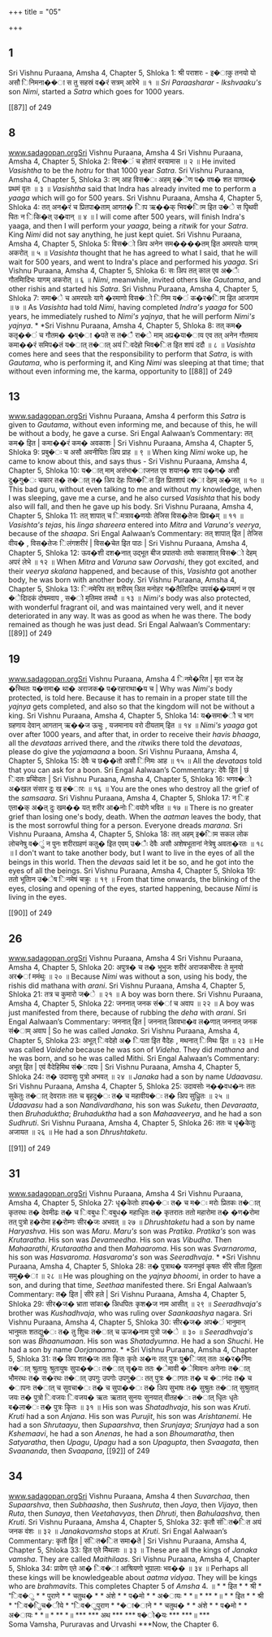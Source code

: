 +++
title = "05"

+++


## 1
Sri Vishnu Puraana, Amsha 4, Chapter 5, Shloka 1:  श्री पराशरः - इ�ाकु तनयो यो असौ िनिमना��ा स तु सहस्रं व�रं सत्रम् आरेभे ॥ १ ॥ *Sri* *Paraasharar* - *Ikshvaaku's* son *Nimi*, started a *Satra* which goes for 1000 years. 



 [[87]] of 249 





## 8
www.sadagopan.orgSri Vishnu Puraana, Amsha 4 Sri Vishnu Puraana, Amsha 4, Chapter 5, Shloka 2: विस�ं च होतारं वरयामास ॥ २ ॥ He invited *Vasishtha* to be the *hotru* for that 1000 year *Satra*. Sri Vishnu Puraana, Amsha 4, Chapter 5, Shloka 3: तम् आह विस�ः अहम् इ�ेण प� वष� शत यागाथ� प्रथमं वृतः ॥ ३ ॥ *Vasishtha* said that Indra has already invited me to perform a *yaaga* which will go for 500 years. Sri Vishnu Puraana, Amsha 4, Chapter 5, Shloka 4: तत् अन�रं च प्रितपा�ताम् आगत� ािप ऋ��क् भिव�ािम इित उ�े स पृिथवी पितः न िकि�त् उ�वान् ॥ ४ ॥ I will come after 500 years, will finish Indra's yaaga, and then I will perform your *yaaga*, being a *ritwik* for your *Satra*. King *Nimi* did not say anything, he just kept quiet. Sri Vishnu Puraana, Amsha 4, Chapter 5, Shloka 5: विस�ो अिप अनेन सम����तम् इित अमरपतेः यागम् अकरोत् ॥ ५ ॥ *Vasishta* thought that he has agreed to what I said, that he will wait for 500 years, and went to Indra's place and performed his *yaaga*. Sri Vishnu Puraana, Amsha 4, Chapter 5, Shloka 6: सः अिप तत् काल एव अ�ैः गौतमािदिभः यागम् अकरोत् ॥ ६ ॥ *Nimi*, meanwhile, invited others like *Gautama*, and other rishis and started his *Satra*. Sri Vishnu Puraana, Amsha 4, Chapter 5, Shloka 7: समा�े च अमरपतेः यागे �रमाणो विस�ो िनिम य�ं क�र�ािम इित आजगाम ॥ ७ ॥ As *Vasishta* had told *Nimi*, having completed *Indra's* *yaaga* for 500 years, he immediately rushed to *Nimi's* *yajnya*, that he will perform *Nimi's* *yajnya*. * *Sri Vishnu Puraana, Amsha 4, Chapter 5, Shloka 8:  तत् कम� कतृ��ं च गौतम� �ष्�ा �पते स त�ै रा�े माम् अप्र�या�ाय एव तत् अनेन गौतमाय कमा��रं समिप�तं य�ात् त�ात् अयं िवदेहो भिव�ित इित शापं ददौ ॥ ८ ॥ *Vasishta* comes here and sees that the responsibility to perform that *Satra*, is with *Gautama*, who is performing it, and King *Nimi* was sleeping at that time; that without even informing me, the karma, opportunity to  [[88]] of 249 





## 13
www.sadagopan.orgSri Vishnu Puraana, Amsha 4 perform this *Satra* is given to *Gautama*, without even informing me, and because of this, he will be without a body, he gave a curse. Sri Engal Aalwaan’s Commentary: तत् कम� इित | कमा��रं कम� अवकाशः | Sri Vishnu Puraana, Amsha 4, Chapter 5, Shloka 9: प्रबु�ः च असौ अवनीपितः अिप प्राह ॥ ९ ॥ When king *Nimi* woke up, he came to know about this, and says thus - Sri Vishnu Puraana, Amsha 4, Chapter 5, Shloka 10: य�ात् माम् असंभा�ाजनत एव शयान� शाप उ�ग� असौ दु�गु�ः चकार त� त�ात् त� अिप देहः पित�ित इित प्रितशापं द�ा देहम् अ�जत् ॥ १० ॥ This bad guru, without even talking to me and without my knowledge, when I was sleeping, gave me a curse, and he also cursed *Vasishta* that his body also will fall, and then he gave up his body. Sri Vishnu Puraana, Amsha 4, Chapter 5, Shloka 11: तत् शापात् च िमत्राव�णयोः तेजिस विस�तेजः प्रिव�म् ॥ ११ ॥ *Vasishta's* *tejas*, his *linga* *shareera* entered into *Mitra* and *Varuna's* *veerya*, because of the *shaapa*. Sri Engal Aalwaan’s Commentary: तत् शापात् इित | तेजिस वीय� , विस�तेजः िलंगशरीरं | विस�चेत इित पाठः | Sri Vishnu Puraana, Amsha 4, Chapter 5, Shloka 12: ऊव�शी दश�नात् उद्भूत बीज प्रपातयोः तयोः सकाशात् विस�ो देहम् अपरं लेभे ॥ १२ ॥ When *Mitra* and *Varuna* saw *Oorvashi*, they got excited, and their *veerya* *skalana* happened, and because of this, *Vasishta* got another body, he was born with another body. Sri Vishnu Puraana, Amsha 4, Chapter 5, Shloka 13:  िनमेरिप तत् शरीरम् अित मनोहर ग�तैलािदिभः उपसं��यमाणं न एव �ेदािदकं दोषमवाप , स�ो मृतिमव तस्थौ ॥ १३ ॥ *Nimi's* body was also protected, with wonderful fragrant oil, and was maintained very well, and it never deteriorated in any way. It was as good as when he was there. The body remained as though he was just dead. Sri Engal Aalwaan’s Commentary:  [[89]] of 249 





## 19
www.sadagopan.orgSri Vishnu Puraana, Amsha 4 िनमे�रित | मृत राज देह �स्थितः य�समा� था� अराजक� प�रहाराथा�य च | Why was *Nimi's* body protected, is told here. Because it has to remain in a proper state till the *yajnya* gets completed, and also so that the kingdom will not be without a king. Sri Vishnu Puraana, Amsha 4, Chapter 5, Shloka 14: य�समा�ौ च भाग ग्रहणाय देवान् आगतान् ऋ��ज ऊचुः , यजमानाय वरो दीयताम् इित ॥ १४ ॥ *Nimi's* *yaaga* got over after 1000 years, and after that, in order to receive their *havis* *bhaaga*, all the *devataas* arrived there, and the *ritwiks* there told the *devataas*, please do give the *yajamaana* a boon. Sri Vishnu Puraana, Amsha 4, Chapter 5, Shloka 15: देवैः च छ��तो असौ िनिमः आह ॥ १५ ॥ All the *devataas* told that you can ask for a boon. Sri Engal Aalwaan’s Commentary: देवैः इित | छं िदतः प्रचोिदतः | Sri Vishnu Puraana, Amsha 4, Chapter 5, Shloka 16: भगव�ो अ�खल संसार दुः ख ह�ारः ॥ १६ ॥ You are the ones who destroy all the grief of the *samsaara*. Sri Vishnu Puraana, Amsha 4, Chapter 5, Shloka 17: न िह एता�क् अ�त् दुः खम�� यत् शरीर आ�नोः िवयोगे भवित ॥ १७ ॥ There is no greater grief than losing one's body, death. When the *aatman* leaves the body, that is the most sorrowful thing for a person. Everyone dreads *marana*. Sri Vishnu Puraana, Amsha 4, Chapter 5, Shloka 18: तत् अहम् इ�ािम सकल लोक लोचनेषु व�ुं न पुनः शरीरग्रहणं कतु� इित एवम् उ�ैः देवैः असौ अशेषभूतानां नेत्रेषु अवता�रतः ॥ १८ ॥ I don't want to take another body, but I want to live in the eyes of all the beings in this world. Then the *devaas* said let it be so, and he got into the eyes of all the beings. Sri Vishnu Puraana, Amsha 4, Chapter 5, Shloka 19:  ततो भूतािन उ�ेष िनमेषं चक्रुः ॥ १९ ॥ From that time onwards, the blinking of the eyes, closing and opening of the eyes, started happening, because *Nimi* is living in the eyes. 



 [[90]] of 249 





## 26
www.sadagopan.orgSri Vishnu Puraana, Amsha 4 Sri Vishnu Puraana, Amsha 4, Chapter 5, Shloka 20: अपुत्र� च त� भूभुजः शरीरं अराजकभीरवः ते मुनयो अर�ां ममंथुः ॥ २० ॥ Because *Nimi* was without a son, using his body, the rishis did mathana with *arani*. Sri Vishnu Puraana, Amsha 4, Chapter 5, Shloka 21: तत्र च कुमारो ज�े ॥ २१ ॥ A boy was born there. Sri Vishnu Puraana, Amsha 4, Chapter 5, Shloka 22: जननात् जनक सं�ां च अवाप ॥ २२ ॥ A boy was just manifested from there, because of rubbing the *deha* with *arani*. Sri Engal Aalwaan’s Commentary: जननात् इित | जननात् आिवभा�व ल�णात् जननात् जनक सं�ाम् अवाप | So he was called *Janaka*. Sri Vishnu Puraana, Amsha 4, Chapter 5, Shloka 23: अभूत् िवदेहो अ� िपता इित वैदेहः , मथनात् िमिथः इित ॥ २३ ॥ He was called *Vaideha* because he was son of *Videha*. They did *mathana* and he was born, and so he was called Mithi. Sri Engal Aalwaan’s Commentary: अभूत् इित | एवं वैदेहिमिथ सं�ादयः | Sri Vishnu Puraana, Amsha 4, Chapter 5, Shloka 24: त� उदावसुः पुत्रो अभवत् ॥ २४ ॥ *Janaka* had a son by name *Udaavasu*. Sri Vishnu Puraana, Amsha 4, Chapter 5, Shloka 25: उदावसोः न��वध�नः ततः सुकेतुः त�ात् देवरातः ततः च बृहदु�ः त� च महावीय�ः त� अिप सुध्रुितः ॥ २५ ॥ *Udaavasu* had a son *Nandivardhana*, his son was *Suketu*, then *Devaraata*, then *Bruhaduktha*; *Bruhaduktha* had a son *Mahaaveerya*, and he had a son *Sudhruti*. Sri Vishnu Puraana, Amsha 4, Chapter 5, Shloka 26:  ततः च धृ�केतुः अजायत ॥ २६ ॥ He had a son *Dhrushtaketu*. 



 [[91]] of 249 





## 31
www.sadagopan.orgSri Vishnu Puraana, Amsha 4 Sri Vishnu Puraana, Amsha 4, Chapter 5, Shloka 27: धृ�केतोः हय��ः त� च म�ः मरोः प्रितकः त�ात् कृतरथः त� देवमीढः त� च िवबुधः िवबुध� महाधृितः त� कृतरातः ततो महारोमा त� �ण�रोमा तत् पुत्रो ह�रोमा ह�रोम्णः सीर�जः अभवत् ॥ २७ ॥ *Dhrushtaketu* had a son by name *Haryashva*. His son was *Maru*. *Maru's* son was *Pratika*. *Pratika's* son was *Krutaratha*. His son was *Devameedha*. His son was *Vibudha*. Then *Mahaarathi*, *Krutaraatha* and then *Mahaaroma*. His son was *Svarnaroma*, his son was *Hasvaroma*. *Hasvaroma's* son was *Seeradhvaja*. * *Sri Vishnu Puraana, Amsha 4, Chapter 5, Shloka 28: त� पुत्राथ� यजनभुवं कृषतः सीरे सीता दुिहता समु��ा ॥ २८ ॥ He was ploughing on the *yajnya* *bhoomi*, in order to have a son, and during that time, *Seethaa* manifested there. Sri Engal Aalwaan’s Commentary: त� इित | सीरे हले | Sri Vishnu Puraana, Amsha 4, Chapter 5, Shloka 29: सीर�ज� भ्राता सांका� अिधपितः कृश�ज नाम आसीत् ॥ २९ ॥ *Seeradhvaja's* brother was *Kushadhvaja*, who was ruling over *Saankaashya* nagara. Sri Vishnu Puraana, Amsha 4, Chapter 5, Shloka 30: सीर�ज� अप�ं भानुमान् भानुमतः शतद्यु�ः त� तु शुिचः त�ात् च ऊज�नाम पुत्रो ज�े ॥ ३० ॥ *Seeradhvaja's* son was *Bhaanumaan*. His son was *Shatadyumna*. He had a son *Shuchi*. He had a son by name *Oorjanaama*. * *Sri Vishnu Puraana, Amsha 4, Chapter 5, Shloka 31:  त� अिप शत�जः ततः कृितः कृतेः अ�नः तत् पुत्रः पु�िजत् ततः अ�र�नेिमः त�ात् श्रुतायुः श्रुतायुषः सुपा��ः त�ात् सृ�यः ततः �ेमावी �ेमािवनः अनेनाः त�ात् भौमरथः त� स�रथः त�ात् उपगुः उपगोः उपगु�ः तत् पुत्रः �ागतः त� च �ानंदः त� च �ापनः त�ात् च सुवचा�ः त� च सुपा��ः त� अिप सुभाषः त� सुश्रुतः त�ात् सुश्रुतात् जयः त� पुत्रो िवजयः िवजय� ऋतः ऋतात् सुनयः सुनयात् वीतह�ः त�ात् धृितः धृतेः ब�ला�ः त� पुत्रः कृितः ॥ ३१ ॥ His son was *Shatadhvaja*, his son was *Kruti*. *Kruti* had a son *Anjana*. His son was *Purujit*, his son was *Arishtanemi*. He had a son *Shrutaayu*, then *Supaarshva*, then *Srunjaya*; *Srunjaya* had a son *Kshemaavi*, he had a son *Anenas*, he had a son *Bhoumaratha*, then *Satyaratha*, then *Upagu*, *Upagu* had a son *Upagupta*, then *Svaagata*, then *Svaananda*, then *Svaapana*,  [[92]] of 249 





## 34
www.sadagopan.orgSri Vishnu Puraana, Amsha 4 then *Suvarchaa*, then *Supaarshva*, then *Subhaasha*, then *Sushruta*, then *Jaya*, then *Vijaya*, then *Ruta*, then *Sunaya*, then *Veetahavyas*, then *Dhruti*, then *Bahulaashva*, then *Kruti*. Sri Vishnu Puraana, Amsha 4, Chapter 5, Shloka 32: कृतौ संित�ित अयं जनक वंशः ॥ ३२ ॥ *Janakavamsha* stops at *Kruti*. Sri Engal Aalwaan’s Commentary: कृतौ इित | संित�ित समा�ते | Sri Vishnu Puraana, Amsha 4, Chapter 5, Shloka 33: इित एते मैिथलाः ॥ ३३ ॥ These are all the kings of *Janaka* *vamsha*. They are called *Maithilaas*. Sri Vishnu Puraana, Amsha 4, Chapter 5, Shloka 34:  प्रायेण एते आ� िव�ा आश्रियणो भूपालाः भव�� ॥ ३४ ॥ Perhaps all these kings will be knowledgeable about *aatma* *vidyaa*. They will be kings who are *brahmavits*. This completes Chapter 5 of *Amsha* 4. ॥ * * इित * * श्री * *िव�ु * * पुराणे * * चतुथ� * * अंशे * * प�मो * * अ�ायः * *॥ * ** *॥ * * इित * * श्री * *िव�ुिच�ीये * *िव�ुपुराण * *�ा�ाने * * चतुथ� * * अंशे * * प�मो * * अ�ायः * *॥ * ** *॥ *** *** अथ *** *** ष�ो�यः *** ***॥ ***   
Soma Vamsha, Pururavas and Urvashi ***Now, the Chapter 6. 

